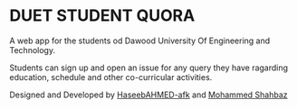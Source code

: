 # DUET STUDENT QUORA 

A web app for the students od Dawood University Of Engineering and Technology.

Students can sign up and open an issue for any query they have ragarding education, schedule and other co-curricular activities.

Designed and Developed by [HaseebAHMED-afk](https://github.com/HaseebAHMED-afk) and [Mohammed Shahbaz](https://github.com/msfalcon)